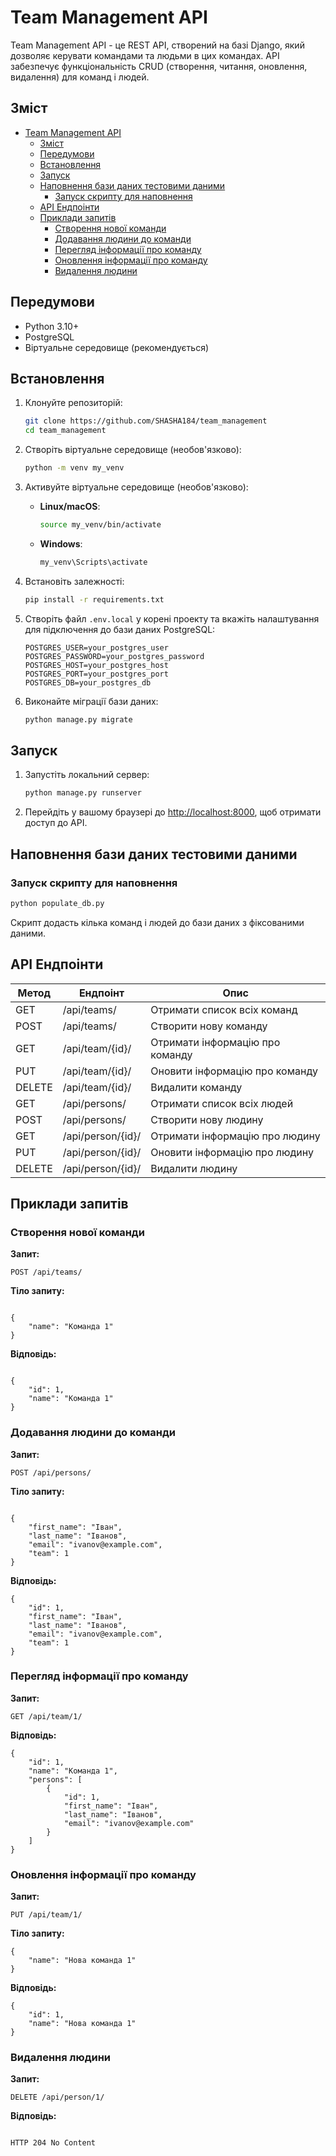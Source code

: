 # Team Management API

Team Management API - це REST API, створений на базі Django, який дозволяє керувати командами та людьми в цих командах. API забезпечує функціональність CRUD (створення, читання, оновлення, видалення) для команд і людей.

## Зміст

- [Team Management API](#team-management-api)
  - [Зміст](#зміст)
  - [Передумови](#передумови)
  - [Встановлення](#встановлення)
  - [Запуск](#запуск)
  - [Наповнення бази даних тестовими даними](#наповнення-бази-даних-тестовими-даними)
    - [Запуск скрипту для наповнення](#запуск-скрипту-для-наповнення)
  - [API Ендпоінти](#api-ендпоінти)
  - [Приклади запитів](#приклади-запитів)
    - [Створення нової команди](#створення-нової-команди)
    - [Додавання людини до команди](#додавання-людини-до-команди)
    - [Перегляд інформації про команду](#перегляд-інформації-про-команду)
    - [Оновлення інформації про команду](#оновлення-інформації-про-команду)
    - [Видалення людини](#видалення-людини)

## Передумови

-   Python 3.10+
-   PostgreSQL
-   Віртуальне середовище (рекомендується)

## Встановлення

1. Клонуйте репозиторій:

    ```bash
    git clone https://github.com/SHASHA184/team_management
    cd team_management
    ```

2. Створіть віртуальне середовище (необов'язково):

    ```bash
    python -m venv my_venv
    ```

3. Активуйте віртуальне середовище (необов'язково):

    - **Linux/macOS**:

        ```bash
        source my_venv/bin/activate
        ```

    - **Windows**:

        ```bash
        my_venv\Scripts\activate
        ```

4. Встановіть залежності:

    ```bash
    pip install -r requirements.txt
    ```

5. Створіть файл `.env.local` у корені проекту та вкажіть налаштування для підключення до бази даних PostgreSQL:

    ```dotenv
    POSTGRES_USER=your_postgres_user
    POSTGRES_PASSWORD=your_postgres_password
    POSTGRES_HOST=your_postgres_host
    POSTGRES_PORT=your_postgres_port
    POSTGRES_DB=your_postgres_db
    ```

6. Виконайте міграції бази даних:

    ```bash
    python manage.py migrate
    ```



## Запуск

1. Запустіть локальний сервер:

    ```bash
    python manage.py runserver
    ```

2. Перейдіть у вашому браузері до [http://localhost:8000](http://localhost:8000), щоб отримати доступ до API.


## Наповнення бази даних тестовими даними

### Запуск скрипту для наповнення

```bash
python populate_db.py
```

Скрипт додасть кілька команд і людей до бази даних з фіксованими даними.


## API Ендпоінти

| Метод  | Ендпоінт         | Опис                            |
| ------ | ---------------- | ------------------------------- |
| GET    | /api/teams/       | Отримати список всіх команд     |
| POST   | /api/teams/       | Створити нову команду           |
| GET    | /api/team/{id}/   | Отримати інформацію про команду |
| PUT    | /api/team/{id}/   | Оновити інформацію про команду  |
| DELETE | /api/team/{id}/   | Видалити команду                |
| GET    | /api/persons/     | Отримати список всіх людей      |
| POST   | /api/persons/     | Створити нову людину            |
| GET    | /api/person/{id}/ | Отримати інформацію про людину  |
| PUT    | /api/person/{id}/ | Оновити інформацію про людину   |
| DELETE | /api/person/{id}/ | Видалити людину                 |

## Приклади запитів

### Створення нової команди

**Запит:**

```http
POST /api/teams/

```

**Тіло запиту:**

```http

{
    "name": "Команда 1"
}
```

**Відповідь:**

```http

{
    "id": 1,
    "name": "Команда 1"
}
```

### Додавання людини до команди

**Запит:**

```http
POST /api/persons/
```

**Тіло запиту:**

```http

{
    "first_name": "Іван",
    "last_name": "Іванов",
    "email": "ivanov@example.com",
    "team": 1
}
```

**Відповідь:**

```http
{
    "id": 1,
    "first_name": "Іван",
    "last_name": "Іванов",
    "email": "ivanov@example.com",
    "team": 1
}
```

### Перегляд інформації про команду

**Запит:**

```http
GET /api/team/1/
```

**Відповідь:**

```http
{
    "id": 1,
    "name": "Команда 1",
    "persons": [
        {
            "id": 1,
            "first_name": "Іван",
            "last_name": "Іванов",
            "email": "ivanov@example.com"
        }
    ]
}
```

### Оновлення інформації про команду

**Запит:**

```http
PUT /api/team/1/
```

**Тіло запиту:**

```http
{
    "name": "Нова команда 1"
}
```

**Відповідь:**

```http
{
    "id": 1,
    "name": "Нова команда 1"
}
```

### Видалення людини

**Запит:**

```http
DELETE /api/person/1/
```

**Відповідь:**

```http

HTTP 204 No Content
```